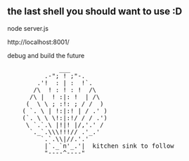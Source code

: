## the last shell you should want to use :D

node server.js

http://localhost:8001/

debug and build the future

<pre>
              ___
          .-"; ! ;"-.
        .'!  : | :  !`.
       /\  ! : ! : !  /\
      /\ |  ! :|: !  | /\
     (  \ \ ; :!: ; / /  )
    ( `. \ | !:|:! | / .' )
    (`. \ \ \!:|:!/ / / .')
     \ `.`.\ |!|! |/,'.' /
      `._`.\\\!!!// .'_.'
         `.`.\\|//.'.'
          |`._`n'_.'|  kitchen sink to follow
          "----^----"
</pre>

